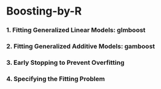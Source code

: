 # Boosting-by-R
### 1. Fitting Generalized Linear Models: glmboost
### 2. Fitting Generalized Additive Models: gamboost
### 3. Early Stopping to Prevent Overfitting
### 4. Specifying the Fitting Problem
